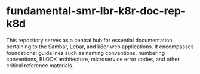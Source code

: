 # fundamental-smr-lbr-k8r-doc-rep-k8d
 This repository serves as a central hub for essential documentation pertaining to the Sambar, Lebar, and k8or web applications. It encompasses foundational guidelines such as naming conventions, numbering conventions, BLOCK architecture, microservice error codes, and other critical reference materials.
